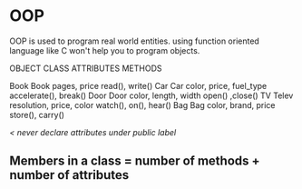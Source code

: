 # OOP 
OOP is used to program real world entities. using function oriented language like C won't help you to program objects.

OBJECT          CLASS       ATTRIBUTES                  METHODS

Book            Book        pages, price                read(), write()
Car             Car         color, price, fuel_type     accelerate(), break()
Door            Door        color, length, width        open() ,close()
TV              Telev       resolution, price, color    watch(), on(), hear()
Bag             Bag         color, brand, price         store(), carry()

*< never declare attributes under public label*

## Members in a class = number of methods + number of attributes
